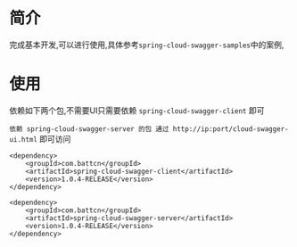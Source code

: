 # 简介

完成基本开发,可以进行使用,具体参考`spring-cloud-swagger-samples`中的案例,

# 使用

依赖如下两个包,不需要UI只需要依赖 `spring-cloud-swagger-client` 即可

`依赖 spring-cloud-swagger-server 的包 通过 http://ip:port/cloud-swagger-ui.html` 即可访问


```
<dependency>
    <groupId>com.battcn</groupId>
    <artifactId>spring-cloud-swagger-client</artifactId>
    <version>1.0.4-RELEASE</version>
</dependency>

<dependency>
    <groupId>com.battcn</groupId>
    <artifactId>spring-cloud-swagger-server</artifactId>
    <version>1.0.4-RELEASE</version>
</dependency>
```

